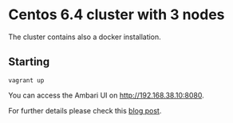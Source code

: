 Centos 6.4 cluster with 3 nodes
==========

The cluster contains also a docker installation.

## Starting 
```
vagrant up
```

You can access the Ambari UI on http://192.168.38.10:8080.

For further details please check this [blog post](http://blog.sequenceiq.com/blog/2014/08/12/docker-networking/).
